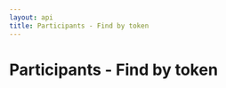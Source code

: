 ```yaml
---
layout: api
title: Participants - Find by token
---
```


# Participants - Find by token

<api-explorer resource="http://api.rusic.dev/participants" method="GET" editable="true">
  <api-header name="Accept" required="true" value="application/vnd.rusic.v1+json" editable-key="false" editable-value="false"></api-header>
  <api-header name="X-API-Key" required="true" value="abc123" editable-key="false"></api-header>
  <api-parameter name="token" required="true" value="" editable-key="false"></api-parameter>
</api-explorer>
